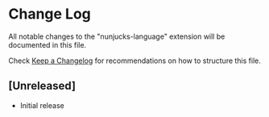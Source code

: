 # Change Log
All notable changes to the "nunjucks-language" extension will be documented in this file.

Check [Keep a Changelog](http://keepachangelog.com/) for recommendations on how to structure this file.

## [Unreleased]
- Initial release